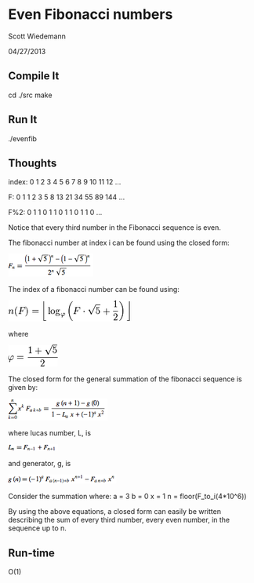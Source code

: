 Even Fibonacci numbers
====================
Scott Wiedemann

04/27/2013

Compile It
----------
cd ./src
make


Run It
------
./evenfib


Thoughts
--------

index: 0  1  2  3  4  5  6   7   8   9  10  11   12 ...

F:     0  1  1  2  3  5  8  13  21  34  55  89  144 ...

F%2:   0  1  1  0  1  1  0   1   1   0   1   1    0 ...

Notice that every third number in the Fibonacci sequence is even.

The fibonacci number at index i can be found using the closed form:

![closed form](lib/closed_form.png)

The index of a fibonacci number can be found using:

![index](lib/index.png)

where

![golden ratio](lib/golden_ratio.png)

The closed form for the general summation of the fibonacci sequence is given by:

![summation formula](lib/summation_formula.png)

where lucas number, L, is

![Lucas number](lib/Lucas_number.png)

and generator, g, is

![generator](lib/generator.png)

Consider the summation where:
a = 3
b = 0
x = 1
n = floor(F_to_i(4*10^6))

By using the above equations, a closed form can easily be written describing the sum of every third number, every even number, in the sequence up to n.

Run-time
--------
O(1)
